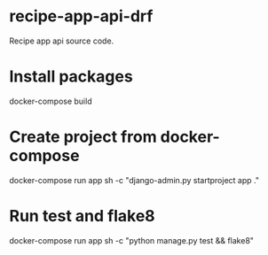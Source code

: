 # recipe-app-api-drf

Recipe app api source code.

# Install packages

docker-compose build

# Create project from docker-compose

docker-compose run app sh -c "django-admin.py startproject app ."

# Run test and flake8

docker-compose run app sh -c "python manage.py test && flake8"
